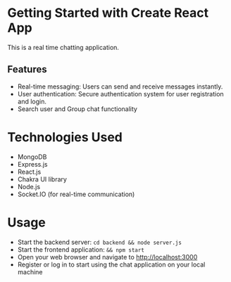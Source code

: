 
# Getting Started with Create React App

 This is a real time chatting application.


## Features

- Real-time messaging: Users can send and receive messages instantly.
- User authentication: Secure authentication system for user registration and login.
- Search user and Group chat functionality

# Technologies Used

- MongoDB
- Express.js
- React.js
- Chakra UI library
- Node.js
- Socket.IO (for real-time communication)



# Usage

- Start the backend server: `cd backend && node server.js`
- Start the frontend application: `&& npm start`
- Open your web browser and navigate to [http://localhost:3000](http://localhost:3000)
- Register or log in to start using the chat application on your local machine



